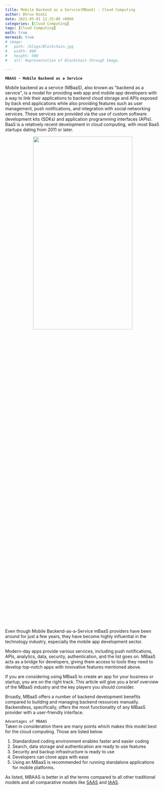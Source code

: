 ```yaml
---
title: Mobile Backend as a Service(MBaaS) - Cloud Computing
author: Dhruv Doshi
date: 2021-05-01 11:33:00 +0800
categories: [Cloud Computing]
tags: [Cloud Computing]
math: true
mermaid: true
# image:
#   path: /blogs/Blockchain.jpg
#   width: 800
#   height: 500
#   alt: Representation of Blockchain through Image.
  
---
```


**`MBAAS - Mobile Backend as a Service`**<br>

Mobile backend as a service (MBaaS), also known as "backend as a service", is a model for providing web app and mobile app developers with a way to link their applications to backend cloud storage and APIs exposed by back end applications while also providing features such as user management, push notifications, and integration with social networking services. These services are provided via the use of custom software development kits (SDKs) and application programming interfaces (APIs). BaaS is a relatively recent development in cloud computing, with most BaaS startups dating from 2011 or later.

<center><img src="https://i.imgur.com/A9zu5ca.png" style="height:40%; width:80%;"></center><br>

Even though Mobile Backend-as-a-Service mBaaS providers have been around for just a few years, they have become highly influential in the technology industry, especially the mobile app development sector.

Modern-day apps provide various services, including push notifications, APIs, analytics, data, security, authentication, and the list goes on. MBaaS acts as a bridge for developers, giving them access to tools they need to develop top-notch apps with innovative features mentioned above.

If you are considering using MBaaS to create an app for your business or startup, you are on the right track. This article will give you a brief overview of the MBaaS industry and the key players you should consider.

Broadly, MBaaS offers a number of backend development benefits compared to building and managing backend resources manually. Backendless, specifically, offers the most functionality of any MBaaS provider with a user-friendly interface.


`Advantages of MBAAS`<br>
Taken in consideration there are many points which makes this model best for the cloud computing. Those are listed below.

1. Standardized coding environment enables faster and easier coding
2. Search, data storage and authentication are ready to use features
3. Security and backup infrastructure is ready to use
4. Developers can clone apps with ease
5. Using an MBaaS is recommended for running standalone applications for mobile platforms.

As listed, MBAAS is better in all the terms compared to all other traditional models and all comparative models  like <a href="https://blog.doshidhruv.com/posts/Software-as-a-service/">SAAS</a> and <a href="https://blog.doshidhruv.com/posts/Infrastructure-as-a-service/">IAAS</a>.


